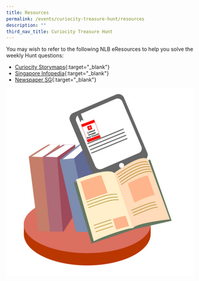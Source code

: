 ```yaml
---
title: Resources
permalink: /events/curiocity-treasure-hunt/resources
description: ""
third_nav_title: Curiocity Treasure Hunt
---
```

You may wish to refer to the following NLB eResources to help you solve the weekly Hunt questions: 

* [Curiocity Storymaps](https://curiocity.nlb.gov.sg/story-maps/explore){:target="_blank"} 
* [Singapore Infopedia](https://eresources.nlb.gov.sg/infopedia/){:target="_blank"} 
* [Newspaper SG](https://eresources.nlb.gov.sg/newspapers/){:target="_blank"}

![Alt text for image on Isomer site](/images/sgth-resources.jpg)